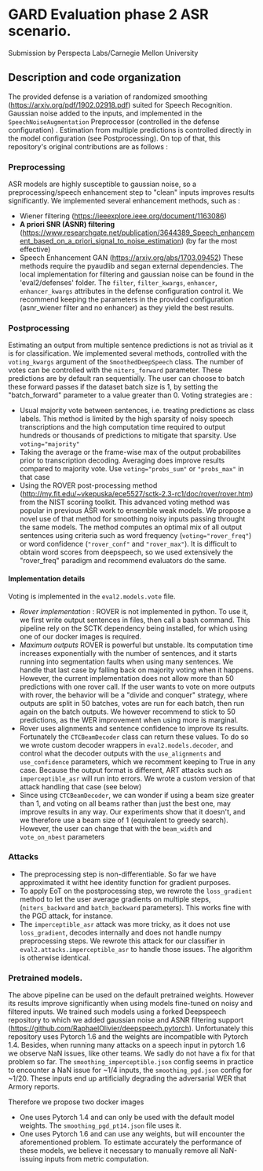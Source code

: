# GARD Evaluation phase 2 ASR scenario.
Submission by Perspecta Labs/Carnegie Mellon University

## Description and code organization
The provided defense is a variation of randomized smoothing (https://arxiv.org/pdf/1902.02918.pdf) suited for Speech Recognition. Gaussian noise added to the inputs, and implemented in the `SpeechNoiseAugmentation` Preprocessor (controlled in the defense configuration) . Estimation from multiple predictions is controlled directly in the model configuration (see Postprocessing). On top of that, this repository's original contributions are as follows :
### Preprocessing
ASR models are highly susceptible to gaussian noise, so a preprocessing/speech enhancement step to "clean" inputs improves results significantly. We implemented several enhancement methods, such as : 
* Wiener filtering (https://ieeexplore.ieee.org/document/1163086)
* **A priori SNR (ASNR) filtering** (https://www.researchgate.net/publication/3644389_Speech_enhancement_based_on_a_priori_signal_to_noise_estimation) (by far the most effective)
* Speech Enhancement GAN (https://arxiv.org/abs/1703.09452)
These methods require the pyaudlib and segan external dependencies. The local implementation for filtering and gaussian noise can be found in the 'eval2/defenses' folder. The `filter`, `filter_kwargs`, `enhancer`, `enhancer_kwargs` attributes in the defense configuration control it. We recommend keeping the parameters in the provided configuration (asnr_wiener filter and no enhancer) as they yield the best results.

### Postprocessing
Estimating an output from multiple sentence predictions is not as trivial as it is for classification. We implemented several methods, controlled with the `voting_kwargs` argument of the `SmoothedDeepSpeech` class. The number of votes can be controlled with the `niters_forward` parameter. These predictions are by default ran sequentially. The user can choose to batch these forward passes if the dataset batch size is 1, by setting the "batch_forward" parameter to a value greater than 0. Voting strategies are :
* Usual majority vote between sentences, i.e. treating predictions as class labels. This method is limited by the high sparsity of noisy speech transcriptions and the high computation time required to output hundreds or thousands of predictions to mitigate that sparsity. Use `voting="majority"`
* Taking the average or the frame-wise max of the output probabilites prior to transcription decoding. Averaging does improve results compared to majority vote. Use `voting="probs_sum"` or `"probs_max"` in that case
* Using the ROVER post-processing method (http://my.fit.edu/~vkepuska/ece5527/sctk-2.3-rc1/doc/rover/rover.htm) from the NIST scoriing toolkit. This advanced voting method was popular in previous ASR work to ensemble weak models. We propose a novel use of that method for smoothing noisy inputs passing throught the same models. The method computes an optimal mix of all output sentences using criteria such as word frequency (`voting="rover_freq"`) or word confidence (`"rover_conf"` and `"rover_max"`). It is difficult to obtain word scores from deepspeech, so we used extensively the "rover_freq" paradigm and recommend evaluators do the same.

#### Implementation details
Voting is implemented in the `eval2.models.vote` file.
* *Rover implementation* : ROVER is not implemented in python. To use it, we first write output sentences in files, then call a bash command. This pipeline rely on the SCTK dependency being installed, for which using one of our docker images is required.
* *Maximum outputs* ROVER is powerful but unstable. Its computation time increases exponentially with the number of sentences, and it starts running into segmentation faults when using many sentences. We handle that last case by falling back on majority voting when it happens. However, the current implementation does not allow more than 50 predictions with one rover call. If the user wants to vote on more outputs with rover, the behavior will be a "divide and conquer" strategy, where outputs are split in 50 batches, votes are run for each batch, then run again on the batch outputs. We however recommend to stick to 50 predictions, as the WER improvement when using more is marginal.
* Rover uses alignments and sentence confidence to improve its results. Fortunately the `CTCBeamDecoder` class can return these values. To do so we wrote custom decoder wrappers in `eval2.models.decoder`, and control what the decoder outputs with the `use_alignments` and `use_confidence` parameters, which we recomment keeping to True in any case. Because the output format is different, ART attacks such as `imperceptible_asr` will run into errors. We wrote a custom version of that attack handling that case (see below)
* Since using `CTCBeamDecoder`, we can wonder if using a beam size greater than 1, and voting on all beams rather than just the best one, may improve results in any way. Our experiments show that it doesn't, and we therefore use a beam size of 1 (equivalent to greedy search). However, the user can change that with the `beam_width` and `vote_on_nbest` parameters

### Attacks
* The preprocessing step is non-differentiable. So far we have approximated it witht hee identity function for gradient purposes.
* To apply EoT on the postprocessing step, we rewrote the `loss_gradient` method to let the user average gradients on multiple steps, (`niters_backward` and `batch_backward` parameters). This works fine with the PGD attack, for instance.
* The `imperceptible_asr` attack was more tricky, as it does not use `loss_gradient`, decodes internally and does not handle numpy preprocessing steps. We rewrote this attack for our classifier in `eval2.attacks.imperceptible_asr` to handle those issues. The algorithm is otherwise identical.

### Pretrained models.
The above pipeline can be used on the default pretrained weights. However its results improve significantly when using models fine-tuned on noisy and filtered inputs. We trained such models using a forked Deepspeech repository to which we added gaussian noise and ASNR filtering support (https://github.com/RaphaelOlivier/deepspeech.pytorch). Unfortunately this repository uses Pytorch 1.6 and the weights are incompatible with Pytorch 1.4. Besides, when running many attacks on a speech input in pytorch 1.6 we observe NaN issues, like other teams. We sadly do not have a fix for that problem so far. The `smoothing_imperceptible.json` config seems in practice to encounter a NaN issue for ~1/4 inputs, the `smoothing_pgd.json` config for ~1/20. These inputs end up artificially degrading the adversarial WER that Armory reports.

Therefore we propose two docker images
* One uses Pytorch 1.4 and can only be used with the default model weights. The `smoothing_pgd_pt14.json` file uses it.
* One uses Pytorch 1.6 and can use any weights, but will encounter the aforementioned problem. To estimate accurately the performance of these models, we believe it necessary to manually remove all NaN-issuing inputs from metric computation.
